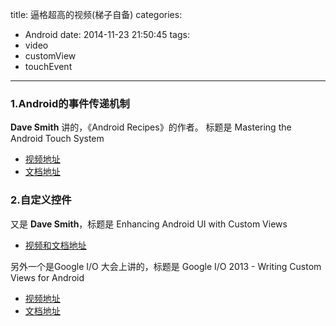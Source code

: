 title: 逼格超高的视频(梯子自备)
categories:
  - Android
date: 2014-11-23 21:50:45
tags: 
  - video
  - customView
  - touchEvent

---

### 1.Android的事件传递机制
**Dave Smith** 讲的，《Android Recipes》的作者。
标题是 Mastering the Android Touch System

* [视频地址](https://www.youtube.com/watch?v=EZAoJU-nUyI)
* [文档地址](http://files.cnblogs.com/sunzn/PRE_andevcon_mastering-the-android-touch-system.pdf)

### 2.自定义控件
又是 **Dave Smith**，标题是 Enhancing Android UI with Custom Views

* [视频和文档地址](https://thenewcircle.com/s/post/1663/tutorial_enhancing_android_ui_with_custom_views_dave_smith_video)

另外一个是Google I/O 大会上讲的，标题是 Google I/O 2013 - Writing Custom Views for Android

* [视频地址](https://www.youtube.com/watch?v=NYtB6mlu7vA)
* [文档地址](https://dl.dropboxusercontent.com/u/16714463/Google%20IO%202014/Material%20Witness.pdf)
